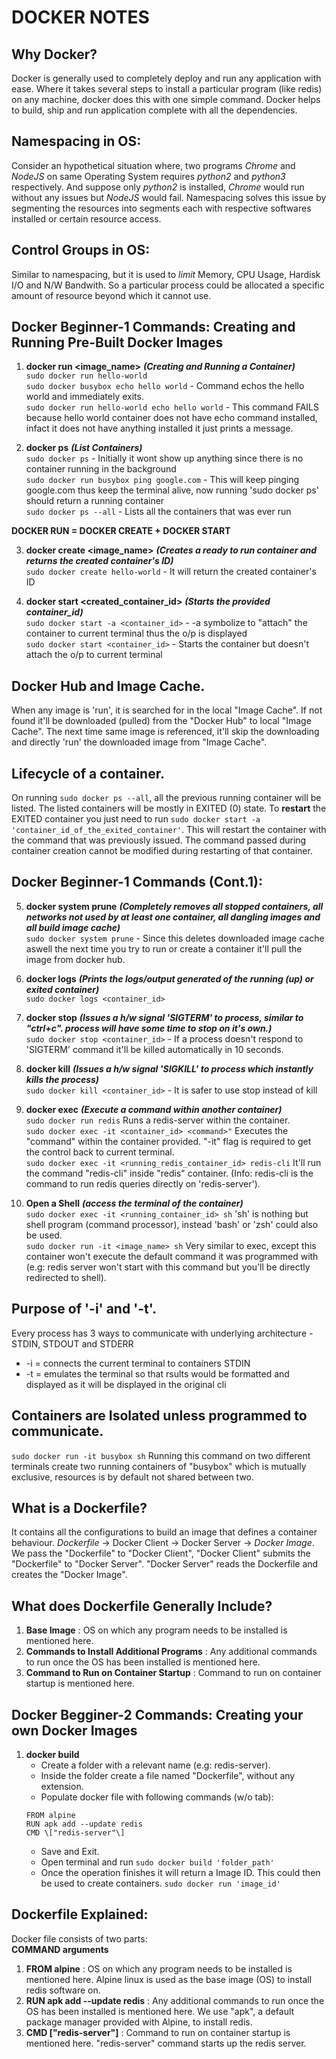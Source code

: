 # DOCKER NOTES
## Why Docker?
Docker is generally used to completely deploy and run any application with ease. Where it takes several steps to install a particular program (like redis) on any machine, docker does this with one simple command. Docker helps to build, ship and run application complete with all the dependencies. 

## Namespacing in OS: 
Consider an hypothetical situation where, two programs *Chrome* and *NodeJS* on same Operating System requires *python2* and *python3* respectively. And suppose only *python2* is installed, *Chrome* would run without any issues but *NodeJS* would fail. Namespacing solves this issue by segmenting the resources into segments each with respective softwares installed or certain resource access.

## Control Groups in OS:
Similar to namespacing, but it is used to *limit* Memory, CPU Usage, Hardisk I/O and N/W Bandwith. So a particular process could be allocated a specific amount of resource beyond which it cannot use.  

## Docker Beginner-1 Commands: Creating and Running Pre-Built Docker Images
1. **docker run <image_name>** _**(Creating and Running a Container)**_  
`sudo docker run hello-world`  
`sudo docker busybox echo hello world` - Command echos the hello world and immediately exits.  
`sudo docker run hello-world echo hello world` - This command FAILS because hello world container does not have echo command installed, infact it does not have anything installed it just prints a message.  

2. **docker ps** _**(List Containers)**_  
`sudo docker ps` - Initially it wont show up anything since there is no container running in the background  
`sudo docker run busybox ping google.com` - This will keep pinging google.com thus keep the terminal alive, now running 'sudo docker ps' should return a running container  
`sudo docker ps --all` - Lists all the containers that was ever run  

**DOCKER RUN = DOCKER CREATE + DOCKER START**  

3. **docker create <image_name>** _**(Creates a ready to run container and returns the created container's ID)**_  
`sudo docker create hello-world` - It will return the created container's ID  

4. **docker start <created_container_id>** _**(Starts the provided container_id)**_  
`sudo docker start -a <container_id>` - \-a symbolize to "attach" the container to current terminal thus the o/p is displayed  
`sudo docker start <container_id>` - Starts the container but doesn't attach the o/p to current terminal  

## Docker Hub and Image Cache.  
When any image is 'run', it is searched for in the local "Image Cache". If not found it'll be downloaded (pulled) from the "Docker Hub" to local "Image Cache". The next time same image is referenced, it'll skip the downloading and directly 'run' the downloaded image from "Image Cache".  

## Lifecycle of a container.  
On running `sudo docker ps --all`, all the previous running container will be listed. The listed containers will be mostly in EXITED (0) state. To **restart** the EXITED container you just need to run `sudo docker start -a 'container_id_of_the_exited_container'`. This will restart the container with the command that was previously issued. The command passed during container creation cannot be modified during restarting of that container.

## Docker Beginner-1 Commands (Cont.1):  
5. **docker system prune** _**(Completely removes all stopped containers, all networks not used by at least one container, all dangling images and all build image cache)**_  
`sudo docker system prune` - Since this deletes downloaded image cache aswell the next time you try to run or create a container it'll pull the image from docker hub.  

6. **docker logs** _**(Prints the logs/output generated of the running (up) or exited container)**_  
`sudo docker logs <container_id>`  

7. **docker stop** _**(Issues a h/w signal 'SIGTERM' to process, similar to "ctrl+c". process will have some time to stop on it's own.)**_  
`sudo docker stop <container_id>` - If a process doesn't respond to 'SIGTERM' command it'll be killed automatically in 10 seconds.  

8. **docker kill** _**(Issues a h/w signal 'SIGKILL' to process which instantly kills the process)**_  
`sudo docker kill <container_id>` - It is safer to use stop instead of kill  

9. **docker exec** _**(Execute a command within another container)**_  
`sudo docker run redis` Runs a redis-server within the container.	  
`sudo docker exec -it <container_id> <command>"` Executes the "command" within the container provided. "-it" flag is required to get the control back to current terminal.  
`sudo docker exec -it <running_redis_container_id> redis-cli` It'll run the command "redis-cli" inside "redis" container. (Info: redis-cli is the command to run redis queries directly on 'redis-server').  

10. **Open a Shell** _**(access the terminal of the container)**_  
`sudo docker exec -it <running_container_id> sh` 'sh' is nothing but shell program (command processor), instead 'bash' or 'zsh' could also be used.   
`sudo docker run -it <image_name> sh` Very similar to exec, except this container won't execute the default command it was programmed with (e.g: redis server won't start with this command but you'll be directly redirected to shell).  

## Purpose of '-i' and '-t'.  
Every process has 3 ways to communicate with underlying architecture - STDIN, STDOUT and STDERR  
   * \-i = connects the current terminal to containers STDIN  
   * \-t = emulates the terminal so that rsults would be formatted and displayed as it will be displayed in the original cli  

## Containers are Isolated unless programmed to communicate.  
`sudo docker run -it busybox sh` Running this command on two different terminals create two running containers of "busybox" which is mutually exclusive, resources is by default not shared between two.  

## What is a Dockerfile?  
It contains all the configurations to build an image that defines a container behaviour. *Dockerfile* -> Docker Client -> Docker Server -> *Docker Image*. We pass the "Dockerfile" to "Docker Client", "Docker Client" submits the "Dockerfile" to "Docker Server". "Docker Server" reads the Dockerfile and creates the "Docker Image".

## What does Dockerfile Generally Include?
1. **Base Image** : OS on which any program needs to be installed is mentioned here.  
2. **Commands to Install Additional Programs** : Any additional commands to run once the OS has been installed is mentioned here.  
3. **Command to Run on Container Startup** : Command to run on container startup is mentioned here.  

## Docker Begginer-2 Commands: Creating your own Docker Images  
1. **docker build**  
   * Create a folder with a relevant name (e.g: redis-server).
   * Inside the folder create a file named "Dockerfile", without any extension.
   * Populate docker file with following commands (w/o tab):
	```
	FROM alpine
	RUN apk add --update redis
	CMD \["redis-server"\]
	```
   * Save and Exit.
   * Open terminal and run
	`sudo docker build 'folder_path'`
   * Once the operation finishes it will return a Image ID. This could then be used to create containers. 
	`sudo docker run 'image_id'`

## Dockerfile Explained:
Docker file consists of two parts:  
**COMMAND arguments**  
1. **FROM alpine** : OS on which any program needs to be installed is mentioned here. Alpine linux is used as the base image (OS) to install redis software on.
2. **RUN apk add --update redis** : Any additional commands to run once the OS has been installed is mentioned here. We use "apk", a default package manager provided with Alpine, to install redis.
3. **CMD ["redis-server"]** : Command to run on container startup is mentioned here. "redis-server" command starts up the redis server.
